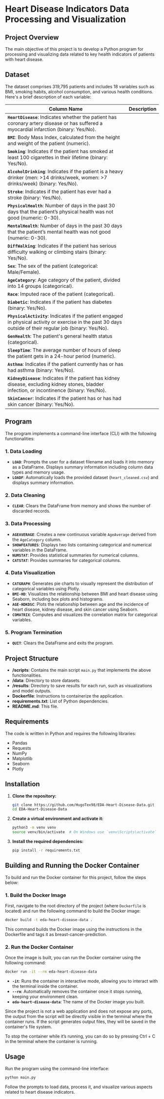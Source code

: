 # Heart Disease Indicators Data Processing and Visualization

## Project Overview

The main objective of this project is to develop a Python program for processing and visualizing data related to key health indicators of patients with heart disease. 

## Dataset

The dataset comprises 319,795 patients and includes 18 variables such as BMI, smoking habits, alcohol consumption, and various health conditions. Here's a brief description of each variable:


|      Column Name     |                                                        Description                                                                    |
|----------------------|---------------------------------------------------------------------------------------------------------------------------------------|
| **`HeartDisease`**: Indicates whether the patient has coronary artery disease or has suffered a myocardial infarction (binary: Yes/No).| 
| **`BMI`**: Body Mass Index, calculated from the height and weight of the patient (numeric).                                                                  | 
| **`Smoking`**: Indicates if the patient has smoked at least 100 cigarettes in their lifetime (binary: Yes/No).                                               | 
| **`AlcoholDrinking`**: Indicates if the patient is a heavy drinker (men: >14 drinks/week, women: >7 drinks/week) (binary: Yes/No).                           | 
| **`Stroke`**: Indicates if the patient has ever had a stroke (binary: Yes/No).                                                                               | 
| **`PhysicalHealth`**: Number of days in the past 30 days that the patient’s physical health was not good (numeric: 0-30).                                    | 
| **`MentalHealth`**: Number of days in the past 30 days that the patient’s mental health was not good (numeric: 0-30).                                        | 
| **`DiffWalking`**: Indicates if the patient has serious difficulty walking or climbing stairs (binary: Yes/No).                                              | 
| **`Sex`**: The sex of the patient (categorical: Male/Female).                                                                                                | 
| **`AgeCategory`**: Age category of the patient, divided into 14 groups (categorical).                                                                        | 
| **`Race`**: Imputed race of the patient (categorical).                                                                                                       | 
| **`Diabetic`**: Indicates if the patient has diabetes (binary: Yes/No).                                                                                      | 
| **`PhysicalActivity`**: Indicates if the patient engaged in physical activity or exercise in the past 30 days outside of their regular job (binary: Yes/No). | 
| **`GenHealth`**: The patient's general health status (categorical).                                                                                          | 
| **`SleepTime`**: The average number of hours of sleep the patient gets in a 24-hour period (numeric).                                                        | 
| **`Asthma`**: Indicates if the patient currently has or has had asthma (binary: Yes/No).                                                                     | 
| **`KidneyDisease`**: Indicates if the patient has kidney disease, excluding kidney stones, bladder infection, or incontinence (binary: Yes/No).              | 
| **`SkinCancer`**: Indicates if the patient has or has had skin cancer (binary: Yes/No).                                                                      | 

## Program

The program implements a command-line interface (CLI) with the following functionalities:

### 1. Data Loading
- **`LOAD`**: Prompts the user for a dataset filename and loads it into memory as a DataFrame. Displays summary information including column data types and memory usage.
- **`LOADF`**: Automatically loads the provided dataset (`heart_cleaned.csv`) and displays summary information.

### 2. Data Cleaning
- **`CLEAR`**: Clears the DataFrame from memory and shows the number of discarded records.

### 3. Data Processing
- **`AGEAVERAGE`**: Creates a new continuous variable `AgeAverage` derived from the `AgeCategory` column.
- **`SHOWFEATURES`**: Displays two lists containing categorical and numerical variables in the DataFrame.
- **`NUMSTAT`**: Provides statistical summaries for numerical columns.
- **`CATSTAT`**: Provides summaries for categorical columns.

### 4. Data Visualization
- **`CATGRAPH`**: Generates pie charts to visually represent the distribution of categorical variables using Plotly.
- **`BMI-HD`**: Visualizes the relationship between BMI and heart disease using Seaborn, including box plots and histograms.
- **`AGE-HDKDSC`**: Plots the relationship between age and the incidence of heart disease, kidney disease, and skin cancer using Seaborn.
- **`COMATRIX`**: Computes and visualizes the correlation matrix for categorical variables.

### 5. Program Termination
- **`QUIT`**: Clears the DataFrame and exits the program.

## Project Structure

- **/scripts**: Contains the main script `main.py` that implements the above functionalities.
- **/data**: Directory to store datasets.
- **/results**: Directory to save results for each run, such as visualizations and model outputs.
- **Dockerfile**: Instructions to containerize the application.
- **requirements.txt**: List of Python dependencies.
- **README.md**: This file.

## Requirements

The code is written in Python and requires the following libraries:

- Pandas
- Requests
- NumPy
- Matplotlib
- Seaborn
- Plotly

## Installation

1. **Clone the repository:**
    ```bash
    git clone https://github.com/HugoTex98/EDA-Heart-Disease-Data.git
    cd EDA-Heart-Disease-Data
    ```
2. **Create a virtual environment and activate it:**
    ```bash
    python3 -m venv venv
    source venv/bin/activate  # On Windows use `venv\Scripts\activate`
    ```
3. **Install the required dependencies:**
    ```bash
    pip install -r requirements.txt
    ```

## Building and Running the Docker Container

To build and run the Docker container for this project, follow the steps below:

### 1. Build the Docker Image

First, navigate to the root directory of the project (where `Dockerfile` is located) and run the following command to build the Docker image:

```bash
docker build -t eda-heart-disease-data .
```

This command builds the Docker image using the instructions in the Dockerfile and tags it as breast-cancer-prediction.

### 2. Run the Docker Container

Once the image is built, you can run the Docker container using the following command:

```bash
docker run -it --rm eda-heart-disease-data
```

 - **`-it`**: Runs the container in interactive mode, allowing you to interact with the terminal inside the container.
 - **`--rm`**: Automatically removes the container once it stops running, keeping your environment clean.
 - **`eda-heart-disease-data`**: The name of the Docker image you built.

Since the project is not a web application and does not expose any ports, the output from the script will be directly visible in the terminal where the container runs. If the script generates output files, they will be saved in the container's file system.

To stop the container while it’s running, you can do so by pressing Ctrl + C in the terminal where the container is running.

## Usage

Run the program using the command-line interface:

```bash
python main.py
```

Follow the prompts to load data, process it, and visualize various aspects related to heart disease indicators.
